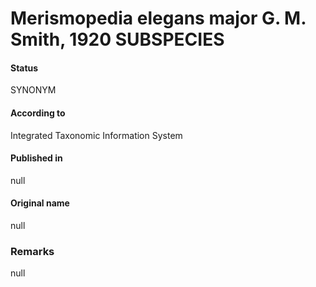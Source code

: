 Merismopedia elegans major G. M. Smith, 1920 SUBSPECIES
=======

#### Status
SYNONYM

#### According to
Integrated Taxonomic Information System

#### Published in
null

#### Original name
null

### Remarks
null